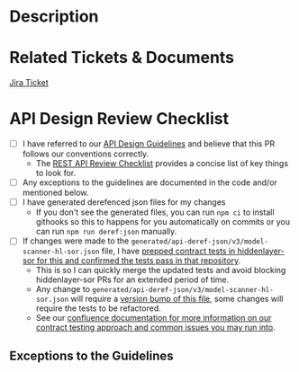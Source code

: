 # Description

<!--
Describe what your PR does.  Please do not leave this blank!
This PR [adds/removes/fixes/replaces] the [feature/bug/etc].
-->

# Related Tickets & Documents

[Jira Ticket](https://hiddenlayersec.atlassian.net/browse/<XX-XXXX>)

# API Design Review Checklist

- [ ] I have referred to our [API Design Guidelines](https://hiddenlayersec.atlassian.net/wiki/spaces/HIDDENLAYE/pages/1366097944/REST+API+Guidelines+-+Condensed) and believe that this PR follows our conventions correctly.
  - The [REST API Review Checklist](https://hiddenlayersec.atlassian.net/wiki/spaces/HIDDENLAYE/pages/1366097957/REST+API+Review+Checklist) provides a concise list of key things to look for.
- [ ] Any exceptions to the guidelines are documented in the code and/or mentioned below.
- [ ] I have generated derefenced json files for my changes
  - If you don't see the generated files, you can run `npm ci` to install githooks so this to happens for you automatically on commits or you can run `npm run deref:json` manually.
- [ ] If changes were made to the `generated/api-deref-json/v3/model-scanner-hl-sor.json` file, I have [prepped contract tests in hiddenlayer-sor for this and confirmed the tests pass in that repository](https://github.com/hiddenlayer-engineering/hiddenlayer-sor/blob/main/README.md#how-do-i-get-set-up).
  - This is so I can quickly merge the updated tests and avoid blocking hiddenlayer-sor PRs for an extended period of time.
  - Any change to `generated/api-deref-json/v3/model-scanner-hl-sor.json` will require a [version bump of this file](https://github.com/hiddenlayer-engineering/hiddenlayer-sor/blob/main/tests/contract-tests/contract-version.txt), some changes will require the tests to be refactored.
  - See our [confluence documentation for more information on our contract testing approach and common issues you may run into](https://hiddenlayersec.atlassian.net/wiki/spaces/HIDDENLAYE/pages/622919686/Test+Approach+Contract+Test).

## Exceptions to the Guidelines

<!--
If you have any purposeful exceptions that go against our API design guidelines, mention them here.
Would be best if they were also explained in comments in the API docs directly.
-->
